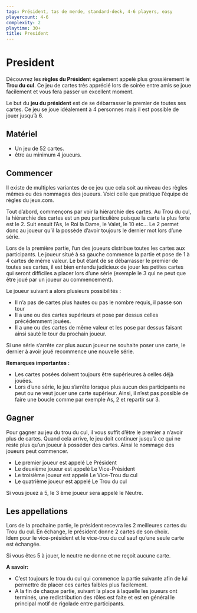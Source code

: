 ```yaml
---
tags: Président, tas de merde, standard-deck, 4-6 players, easy
playercount: 4-6
complexity: 2
playtime: 30+
title: President
---
```

# President

Découvrez les **règles du Présiden**t également appelé plus grossièrement le **Trou du cul**. Ce jeu de cartes très apprécié lors de soirée entre amis se joue facilement et vous fera passer un excellent moment.

Le but du **jeu du président** est de se débarrasser le premier de toutes ses cartes. Ce jeu se joue idéalement à 4 personnes mais il est possible de jouer jusqu’à 6.

## Matériel

-   Un jeu de 52 cartes.
-   être au minimum 4 joueurs.

## Commencer

Il existe de multiples variantes de ce jeu que cela soit au niveau des règles mêmes ou des nommages des joueurs. Voici celle que pratique l’équipe de règles du jeux.com.

Tout d’abord, commençons par voir la hiérarchie des cartes. Au Trou du cul, la hiérarchie des cartes est un peu particulière puisque la carte la plus forte est le 2. Suit ensuit l’As, le Roi la Dame, le Valet, le 10 etc… Le 2 permet donc au joueur qu’il la possède d’avoir toujours le dernier mot lors d’une série.

Lors de la première partie, l’un des joueurs distribue toutes les cartes aux participants. Le joueur situé à sa gauche commence la partie et pose de 1 à 4 cartes de même valeur. Le but étant de se débarrasser le premier de toutes ses cartes, il est bien entendu judicieux de jouer les petites cartes qui seront difficiles a placer lors d’une série (exemple le 3 qui ne peut que être joué par un joueur au commencement).

Le joueur suivant a alors plusieurs possibilités :

- Il n’a pas de cartes plus hautes ou pas le nombre requis, il passe son tour
- Il a une ou des cartes supérieurs et pose par dessus celles précédemment jouées.
- Il a une ou des cartes de même valeur et les pose par dessus faisant ainsi sauté le tour du prochain joueur.

Si une série s’arrête car plus aucun joueur ne souhaite poser une carte, le dernier à avoir joué recommence une nouvelle série.

**Remarques importantes :**

- Les cartes posées doivent toujours être supérieures à celles déjà jouées.
- Lors d’une série, le jeu s’arrête lorsque plus aucun des participants ne peut ou ne veut jouer une carte supérieur. Ainsi, il n’est pas possible de faire une boucle comme par exemple As, 2 et repartir sur 3.

## Gagner

Pour gagner au jeu du trou du cul, il vous suffit d’être le premier a n’avoir plus de cartes. Quand cela arrive, le jeu doit continuer jusqu’à ce qui ne reste plus qu’un joueur à posséder des cartes. Ainsi le nommage des joueurs peut commencer.

-   Le premier joueur est appelé Le Président
-   Le deuxième joueur est appelé Le Vice-Président
-   Le troisième joueur est appelé Le Vice-Trou du cul
-   Le quatrième joueur est appelé Le Trou du cul

Si vous jouez à 5, le 3 ème joueur sera appelé le Neutre.

## Les appellations

Lors de la prochaine partie, le président recevra les 2 meilleures cartes du Trou du cul. En échange, le président donne 2 cartes de son choix.  
Idem pour le vice-président et le vice-trou du cul sauf qu’une seule carte est échangée.

Si vous êtes 5 à jouer, le neutre ne donne et ne reçoit aucune carte.

**A savoir:**

- C’est toujours le trou du cul qui commence la partie suivante afin de lui permettre de placer ces cartes faibles plus facilement.
- A la fin de chaque partie, suivant la place à laquelle les joueurs ont terminés, une redistribution des rôles est faite et est en général le principal motif de rigolade entre participants.